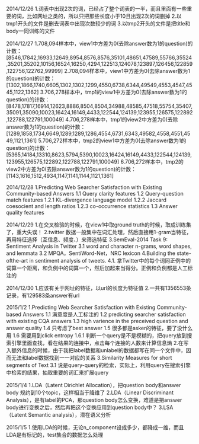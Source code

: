 
2014/12/26
1.词表中出现2次的词，已经占了整个词表的一半，而且里面有一些重要的词，比如网址之类的，所以只把那些长度小于10且出现2次的词删掉
2.以tmp1开头的文件是删去词表中出现次数较少的词
3.以tmp2开头的文件是把title和body一同训练的文件

2014/12/27
1.708,094样本中，view1中方差为0(去除answer数为1的question)的计数：[8546,17842,16933,12649,8954,8576,8576,35101,48651,47589,55766,35524,35201,35202,10156,16524,16250,4294,122513,124078,123897,126456,122859,122756,122762,99999]
2.708,094样本中，view1中方差为0(去除answer数为1的question)的计数：[1302,1866,1740,6605,1302,1302,1299,4550,6738,6344,49549,4553,4547,4545,1122,1362]
3.706,278样本中，tmp1的view1中方差为0(去除answer数为1的question)的计数：[8478,17817,16914,12623,8886,8504,8504,34988,48585,47518,55754,35407,35091,35090,10023,16424,16149,4433,122544,124139,123955,126575,122892,122788,122791,100049]
4.706,278样本中，tmp1的view2中方差为0(去除answer数为1的question)的计数：[1289,1858,1734,6649,1289,1289,1286,4554,6731,6343,49582,4558,4551,4549,1121,1361]
5.706,272样本中，tmp2的view1中方差为0(去除answer数为1的question)的计数：[5365,14184,13310,8623,5794,5390,10023,16424,16149,4433,122544,124139,123955,126575,122892,122788,122791,100049]
6.706,272样本中，tmp2的view2中方差为0(去除answer数为1的question)的计数：[1143,1616,1512,4934,1147,1141,1144,1121,1361]

2014/12/28
1.Predicting Web Searcher Satisfaction with Existing Community-based Answers
1.1 Query clarity features
1.2 Query-question match features 
1.2.1 KL-divergence language model
1.2.2  Jaccard coesocient and length ratios
1.2.3  co-occurrence statistics
1.3 Answer quality features

2014/12/29
1.在交叉检验的时候，在view1中取ground truth的时候，取成训练集了，重大失误！
2.twitter 数据一般集中在词汇处理，然后直接用1-gram当特征，再用特征选择（互信息、频度、）来筛选特征
3.SemEval-2014 Task 9: Sentiment Analysis in Twitter
3.1  word and character n-grams, word shapes, and lemmata
3.2  MPQA，SentiWord-Net，NRC lexicon
4.Building the state-ofthe-art in sentiment analysis of tweets.
4.1. 拿Twitter中的每个词同正例中的词算一个距离，和负例中的词算一个，然后加起来当得分。正例和负例都是人工标注的

2014/12/30
1.应该有关于网址的特征，以url的长度为特征值
2.一共有1356553条记录，有129583条answer有url

2015/1/2
1.Predicting Web Searcher Satisfaction with Existing Community-based Answers
1.1 满意度是人工标注的
1.2 predicting searcher satisfaction with existing CQA answers
1.3 high varience in the preceived question and answer quality
1.4 只考虑了best answer
1.5 很多都是asker的特征，要了没什么用
1.6 需要用到click entropy
1.6.1 判断一个query是不是模糊的，把query放到搜索引擎里面查找，看在结果的连接中，点击每个连接的人数来计算信息熵
2.在写入额外信息的时候，由于我把label数据和unlabel的数据都写在同一个文件中，因而无法和label数据找到一一对应的关系
3.Similarity Measures for short segments of Text
3.1 说是query-query的检索，实际上，利用query在搜索引擎中检索的结果，抽取重要的词汇来扩展query

2015/1/4
1.LDA（Latent Dirichlet Allocation），把question body和answer body 规约到10个topic，这样相当于降维了
2.LDA（Linear Discriminant Analysis），是有label的PCA，那question body怎么变换，难道是把answer body进行变换之后，然后再把这个变换应用到question body中？
3.LSA（Latent Semantic analysis），潜在语义分析

2015/1/5
1.使用LDA的时候，无论n_component设成多少，都降成一维，而且LDA是有标记的，test集合的数据怎么处理